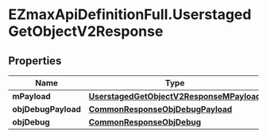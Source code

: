 # EZmaxApiDefinitionFull.UserstagedGetObjectV2Response

## Properties

Name | Type | Description | Notes
------------ | ------------- | ------------- | -------------
**mPayload** | [**UserstagedGetObjectV2ResponseMPayload**](UserstagedGetObjectV2ResponseMPayload.md) |  | 
**objDebugPayload** | [**CommonResponseObjDebugPayload**](CommonResponseObjDebugPayload.md) |  | [optional] 
**objDebug** | [**CommonResponseObjDebug**](CommonResponseObjDebug.md) |  | [optional] 


